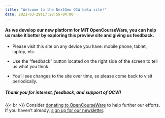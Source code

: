 ```yaml
---
title: "Welcome to the NextGen OCW beta site!"
date: 2021-03-29T17:28:59-04:00
---
```

#### **As we develop our new platform for MIT OpenCourseWare, you can help us make it better by exploring this preview site and giving us feedback.**
 - Please visit this site on any device you have: mobile phone, tablet, laptop, etc.

 - Use the “feedback” button located on the right side of the screen to tell us what you think. 

 - You’ll see changes to the site over time, so please come back to visit periodically.
##### **Thank you for interest, feedback, and support of OCW!**
{{< br >}}
Consider [donating to OpenCourseWare](https://giving.mit.edu/give/to/ocw/?utm_source=ocw&utm_medium=nextgen&utm_campaign=20th) to help further our efforts.  If you haven’t already, [sign up for our newsletter](https://ocw.mit.edu/subscribe/index.htm?utm_source=nextgenocw).